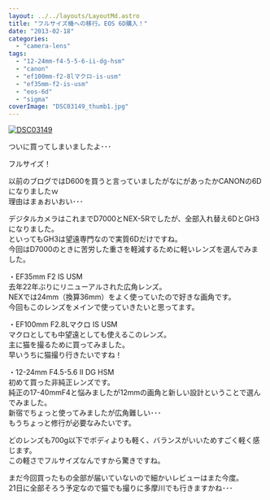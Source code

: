 ```yaml
---
layout: ../../layouts/LayoutMd.astro
title: "フルサイズ機への移行。EOS 6D購入！"
date: "2013-02-18"
categories: 
  - "camera-lens"
tags: 
  - "12-24mm-f4-5-5-6-ii-dg-hsm"
  - "canon"
  - "ef100mm-f2-8lマクロ-is-usm"
  - "ef35mm-f2-is-usm"
  - "eos-6d"
  - "sigma"
coverImage: "DSC03149_thumb1.jpg"
---
```


[![DSC03149](images/DSC03149_thumb.jpg "DSC03149")](//mizuka123.net/wp-content/uploads/2013/02/DSC03149.jpg)

ついに買ってしまいましたよ･･･

フルサイズ！

以前のブログではD600を買うと言っていましたがなにがあったかCANONの6Dになりましたｗ  
理由はまぁおいおい･･･

デジタルカメラはこれまでD7000とNEX-5Rでしたが、全部入れ替え6DとGH3になりました。  
といってもGH3は望遠専門なので実質6Dだけですね。  
今回はD7000のときに苦労した重さを軽減するために軽いレンズを選んでみました。

・EF35mm F2 IS USM  
去年22年ぶりにリニューアルされた広角レンズ。  
NEXでは24mm（換算36mm）をよく使っていたので好きな画角です。  
今回もこのレンズをメインで使っていきたいと思ってます。

・EF100mm F2.8Lマクロ IS USM  
マクロとしても中望遠としても使えるこのレンズ。  
主に猫を撮るために買ってみました。  
早いうちに猫撮り行きたいですね！

・12-24mm F4.5-5.6 II DG HSM  
初めて買った非純正レンズです。  
純正の17-40mmF4と悩みましたが12mmの画角と新しい設計ということで選んでみました。  
新宿でちょっと使ってみましたが広角難しい･･･  
もうちょっと修行が必要なみたいです。

どのレンズも700g以下でボディよりも軽く、バランスがいいためすごく軽く感じます。  
この軽さでフルサイズなんですから驚きですね。

まだ今回買ったもの全部が届いていないので細かいレビューはまた今度。  
21日に全部そろう予定なので猫でも撮りに多摩川でも行きますかね･･･
